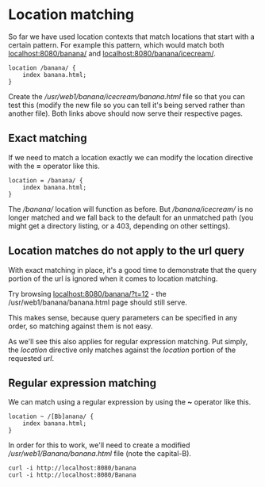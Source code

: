 # Location matching

So far we have used location contexts that match locations that start with a certain pattern. For example this pattern, which would match both [localhost:8080/banana/](http://localhost:8080/banana/) and [localhost:8080/banana/icecream/](http://localhost:8080/banana/icecream/).

```Nginx
location /banana/ {
    index banana.html;
}
```

Create the _/usr/web1/banana/icecream/banana.html_ file so that you can test this (modify the new file so you can tell it's being served rather than another file). Both links above should now serve their respective pages.

## Exact matching

If we need to match a location exactly we can modify the location directive with the **=** operator like this.

```Nginx
location = /banana/ {
    index banana.html;
}
```

The _/banana/_ location will function as before. But _/banana/icecream/_ is no longer matched and we fall back to the default for an unmatched path (you might get a directory listing, or a 403, depending on other settings).

## Location matches do not apply to the url query

With exact matching in place, it's a good time to demonstrate that the query portion of the url is ignored when it comes to location matching.

Try browsing [localhost:8080/banana/?t=12](http://localhost:8080/banana/?t=12) - the /usr/web1/banana/banana.html page should still serve.

This makes sense, because query parameters can be specified in any order, so matching against them is not easy.

As we'll see this also applies for regular expression matching. Put simply, the _location_ directive only matches against the _location_ portion of the requested _url_.

## Regular expression matching

We can match using a regular expression by using the **~** operator like this.

```Nginx
location ~ /[Bb]anana/ {
    index banana.html;
}
```

In order for this to work, we'll need to create a modified _/usr/web1/Banana/banana.html_ file (note the capital-B).

```
curl -i http://localhost:8080/banana
curl -i http://localhost:8080/Banana
```
